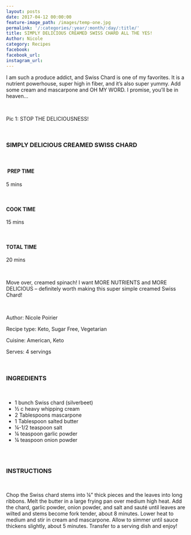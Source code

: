 ```yaml
---
layout: posts
date: 2017-04-12 00:00:00
feature-image_path: /images/temp-one.jpg
permalink: '/:categories/:year/:month/:day/:title/'
title: SIMPLY DELICIOUS CREAMED SWISS CHARD ALL THE YES!
Author: Nicole
category: Recipes
facebook:
facebook_url:
instagram_url:
---
```


I am such a produce addict, and Swiss Chard is one of my favorites. It is a nutrient powerhouse, super high in fiber, and it’s also super yummy. Add some cream and mascarpone and OH MY WORD. I promise, you’ll be in heaven…

&nbsp;

Pic 1: STOP THE DELICIOUSNESS!

&nbsp;

### SIMPLY DELICIOUS CREAMED SWISS CHARD

&nbsp;

#### &nbsp;PREP TIME

5 mins

&nbsp;

#### COOK TIME

15 mins

&nbsp;

#### TOTAL TIME

20 mins

&nbsp;

Move over, creamed spinach! I want MORE NUTRIENTS and MORE DELICIOUS – definitely worth making this super simple creamed Swiss Chard!

&nbsp;

Author: Nicole Poirier

Recipe type: Keto, Sugar Free, Vegetarian

Cuisine: American, Keto

Serves: 4 servings

&nbsp;

### INGREDIENTS

&nbsp;

* 1 bunch Swiss chard (silverbeet)
* ½ c heavy whipping cream
* 2 Tablespoons mascarpone
* 1 Tablespoon salted butter
* ¼-1/2 teaspoon salt
* ¼ teaspoon garlic powder
* ¼ teaspoon onion powder

### &nbsp;

### INSTRUCTIONS

&nbsp;

Chop the Swiss chard stems into ¼” thick pieces and the leaves into long ribbons. Melt the butter in a large frying pan over medium high heat. Add the chard, garlic powder, onion powder, and salt and saut&eacute; until leaves are wilted and stems become fork tender, about 8 minutes. Lower heat to medium and stir in cream and mascarpone. Allow to simmer until sauce thickens slightly, about 5 minutes. Transfer to a serving dish and enjoy!